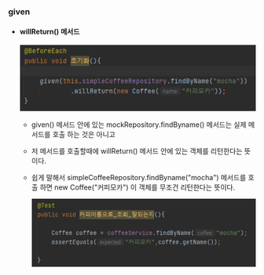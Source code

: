 ### given

* #### willReturn() 메서드
    ![img.png](img.png)
  * given() 메서드 안에 있는 mockRepository.findByname() 메서드는 실제 메서드를 호출 하는 것은 아니고
  * 저 메서드를 호출할때에 willReturn() 메서드 안에 있는 객체를 리턴한다는 뜻이다.
  * 쉽게 말해서 simpleCoffeeRepository.findByname("mocha") 메서드를 호출 하면 new Coffee("커피모카") 이 객체를 무조건 리턴한다는 뜻이다.
    
    ![img_1.png](img_1.png)